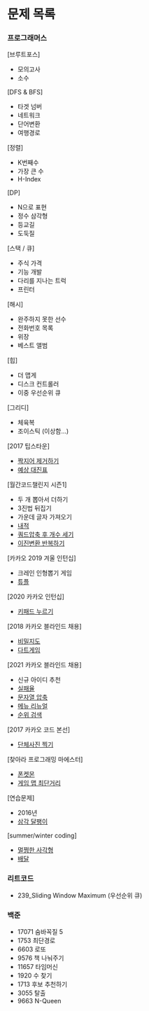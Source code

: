 # 문제 목록
### 프로그래머스 
[브루트포스]
- 모의고사 
- 소수

[DFS & BFS]
- 타겟 넘버
- 네트워크
- 단어변환
- 여행경로

[정렬]
- K번째수
- 가장 큰 수
- H-Index

[DP]
- N으로 표현
- 정수 삼각형
- 등교길
- 도둑질

[스택 / 큐]
- 주식 가격
- 기능 개발
- 다리를 지나는 트럭
- 프린터

[해시]
- 완주하지 못한 선수
- 전화번호 목록
- 위장
- 베스트 앨범

[힙]
- 더 맵게
- 디스크 컨트롤러
- 이중 우선순위 큐

[그리디]
- 체육복
- 조이스틱 (이상함...)

[2017 팁스타운]
- [짝지어 제거하기](https://programmers.co.kr/learn/courses/30/lessons/12973)
- [예상 대진표](https://programmers.co.kr/learn/courses/30/lessons/12985)

[월간코드챌린지 시즌1]
- 두 개 뽑아서 더하기
- 3진법 뒤집기
- 가운데 글자 가져오기
- [내적](https://programmers.co.kr/learn/courses/30/lessons/70128)
- [쿼드압축 후 개수 세기](https://programmers.co.kr/learn/courses/30/lessons/68936)
- [이진변환 반복하기](https://programmers.co.kr/learn/courses/30/lessons/70129)

[카카오 2019 겨울 인턴십]
- 크레인 인형뽑기 게임
- [튜플](https://programmers.co.kr/learn/courses/30/lessons/64065)

[2020 카카오 인턴십]
- [키패드 누르기](https://programmers.co.kr/learn/courses/30/lessons/67256)

[2018 카카오 블라인드 채용]
- [비밀지도](https://programmers.co.kr/learn/courses/30/lessons/17681)
- [다트게임](https://programmers.co.kr/learn/courses/30/lessons/17682)

[2021 카카오 블라인드 채용]
- 신규 아이디 추천
- [실패율](https://programmers.co.kr/learn/courses/30/lessons/42889)
- [문자열 압축](https://programmers.co.kr/learn/courses/30/lessons/60057)
- [메뉴 리뉴얼](https://programmers.co.kr/learn/courses/30/lessons/72411)
- [순위 검색](https://programmers.co.kr/learn/courses/30/lessons/72412)

[2017 카카오 코드 본선]
- [단체사진 찍기](https://programmers.co.kr/learn/courses/30/lessons/1835)

[찾아라 프로그래밍 마에스터]
- [폰켓몬](https://programmers.co.kr/learn/courses/30/lessons/1845)
- [게임 맵 최단거리](https://programmers.co.kr/learn/courses/30/lessons/1844)

[연습문제]
- 2016년
- [삼각 달팽이](https://programmers.co.kr/learn/courses/30/lessons/68645)

[summer/winter coding]
- [멀쩡한 사각형](https://programmers.co.kr/learn/courses/30/lessons/62048)
- [배달](https://programmers.co.kr/learn/courses/30/lessons/12978)

### 리트코드
 
- 239_Sliding Window Maximum (우선순위 큐)

### 백준
- 17071 숨바꼭질 5
- 1753 최단경로
- 6603 로또
- 9576 책 나눠주기
- 11657 타임머신
- 1920 수 찾기
- 1713 후보 추천하기
- 3055 탈출
- 9663 N-Queen